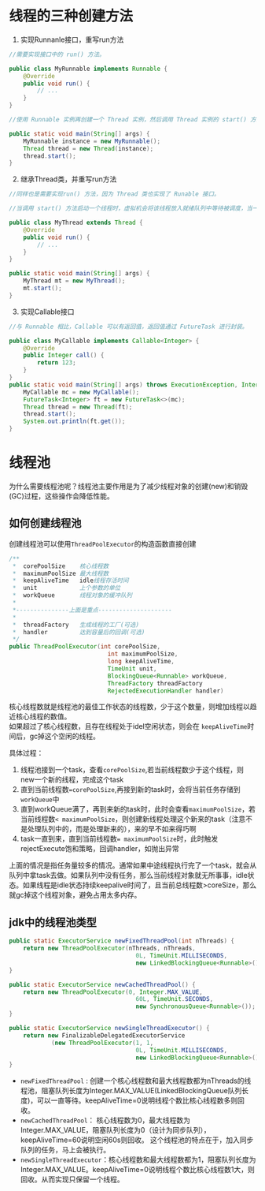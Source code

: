 # 线程的三种创建方法  
1. 实现Runnanle接口，重写run方法
```java
//需要实现接口中的 run() 方法。

public class MyRunnable implements Runnable {
    @Override
    public void run() {
        // ...
    }
}
```
```java
//使用 Runnable 实例再创建一个 Thread 实例，然后调用 Thread 实例的 start() 方法来启动线程。

public static void main(String[] args) {
    MyRunnable instance = new MyRunnable();
    Thread thread = new Thread(instance);
    thread.start();
}
```
2. 继承Thread类，并重写run方法
```java
//同样也是需要实现run() 方法，因为 Thread 类也实现了 Runable 接口。

//当调用 start() 方法启动一个线程时，虚拟机会将该线程放入就绪队列中等待被调度，当一个线程被调度时会执行该线程的 run() 方法。

public class MyThread extends Thread {
    @Override
    public void run() {
        // ...
    }
}
```
```java
public static void main(String[] args) {
    MyThread mt = new MyThread();
    mt.start();
}
```
3. 实现Callable接口
```java
//与 Runnable 相比，Callable 可以有返回值，返回值通过 FutureTask 进行封装。

public class MyCallable implements Callable<Integer> {
    @Override
    public Integer call() {
        return 123;
    }
}
public static void main(String[] args) throws ExecutionException, InterruptedException {
    MyCallable mc = new MyCallable();
    FutureTask<Integer> ft = new FutureTask<>(mc);
    Thread thread = new Thread(ft);
    thread.start();
    System.out.println(ft.get());
}
```

# 线程池

为什么需要线程池呢？线程池主要作用是为了减少线程对象的创建(new)和销毁(GC)过程，这些操作会降低性能。

## 如何创建线程池
创建线程池可以使用`ThreadPoolExecutor`的构造函数直接创建
```java
/**
 *  corePoolSize    核心线程数
 *  maximumPoolSize 最大线程数
 *  keepAliveTime   idle线程存活时间
 *  unit            上个参数的单位
 *  workQueue       线程对象的缓冲队列
 *
 *---------------上面是重点---------------------
 *
 *  threadFactory   生成线程的工厂(可选)
 *  handler         达到容量后的回调(可选)
 */
public ThreadPoolExecutor(int corePoolSize,
                            int maximumPoolSize,
                            long keepAliveTime,
                            TimeUnit unit,
                            BlockingQueue<Runnable> workQueue,
                            ThreadFactory threadFactory
                            RejectedExecutionHandler handler)
```
核心线程数就是线程池的最佳工作状态的线程数，少于这个数量，则增加线程以趋近核心线程的数值。  
如果超过了核心线程数，且存在线程处于idel空闲状态，则会在
`keepAliveTime`时间后，gc掉这个空闲的线程。

具体过程：  
1. 线程池接到一个task，查看`corePoolSize`,若当前线程数少于这个线程，则new一个新的线程，完成这个task  
2. 直到当前线程数`=corePoolSize`,再接到新的task时，会将当前任务存储到`workQueue`中
3. 直到workQueue满了，再到来新的task时，此时会查看`maximumPoolSize`，若当前线程数`< maximumPoolSize`，则创建新线程处理这个新来的task（注意不是处理队列中的，而是处理新来的），来的早不如来得巧啊
4. task一直到来，直到当前线程数`= maximumPoolSize`时，此时触发rejectExecute饱和策略，回调handler，如抛出异常

上面的情况是指任务量较多的情况。通常如果中途线程执行完了一个task，就会从队列中拿task去做。如果队列中没有任务，那么当前线程对象就无所事事，idle状态。如果线程是idle状态持续keepalive时间了，且当前总线程数>coreSize，那么就gc掉这个线程对象，避免占用太多内存。

## jdk中的线程池类型 

```java
public static ExecutorService newFixedThreadPool(int nThreads) {
    return new ThreadPoolExecutor(nThreads, nThreads,
                                    0L, TimeUnit.MILLISECONDS,
                                    new LinkedBlockingQueue<Runnable>());
}

public static ExecutorService newCachedThreadPool() {
    return new ThreadPoolExecutor(0, Integer.MAX_VALUE,
                                    60L, TimeUnit.SECONDS,
                                    new SynchronousQueue<Runnable>());
}

public static ExecutorService newSingleThreadExecutor() {
    return new FinalizableDelegatedExecutorService
            (new ThreadPoolExecutor(1, 1,
                                    0L, TimeUnit.MILLISECONDS,
                                    new LinkedBlockingQueue<Runnable>()));
}
```

- `newFixedThreadPool` : 创建一个核心线程数和最大线程数都为nThreads的线程池，阻塞队列长度为Integer.MAX_VALUE(LinkedBlockingQueue队列长度)，可以一直等待。keepAliveTime=0说明线程个数比核心线程数多则回收。
- `newCachedThreadPool`： 核心线程数为0，最大线程数为Integer.MAX_VALUE，阻塞队列长度为0（设计为同步队列），keepAliveTime=60说明空闲60s则回收。 这个线程池的特点在于，加入同步队列的任务，马上会被执行。
- `newSingleThreadExecutor`：核心线程数和最大线程数都为1，阻塞队列长度为Integer.MAX_VALUE。keepAliveTime=0说明线程个数比核心线程数1大，则回收。从而实现只保留一个线程。 






  

